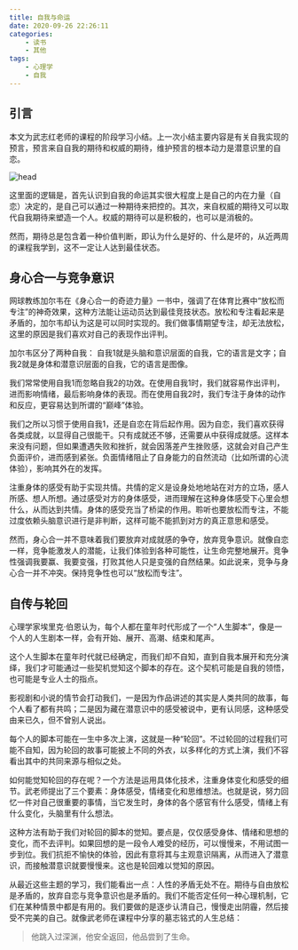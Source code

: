 ```yaml
---
title: 自我与命运
date: 2020-09-26 22:26:11
categories:
    - 读书
    - 其他
tags:
    - 心理学
    - 自我
---
```


## 引言

本文为武志红老师的课程的阶段学习小结。上一次小结主要内容是有关自我实现的预言，预言来自自我的期待和权威的期待，维护预言的根本动力是潜意识里的自恋。

![head](自我命运.jpg)

这里面的逻辑是，首先认识到自我的命运其实很大程度上是自己的内在力量（自恋）决定的，是自己可以通过一种期待来把控的。其次，来自权威的期待又可以取代自我期待来塑造一个人。权威的期待可以是积极的，也可以是消极的。


然而，期待总是包含着一种价值判断，即认为什么是好的、什么是坏的，从近两周的课程我学到，这不一定让人达到最佳状态。
<!--more-->
## 身心合一与竞争意识
网球教练加尔韦在《身心合一的奇迹力量》一书中，强调了在体育比赛中“放松而专注”的神奇效果，这种方法能让运动员达到最佳竞技状态。放松和专注看起来是矛盾的，加尔韦却认为这是可以同时实现的。我们做事情期望专注，却无法放松，这里的原因是我们喜欢对自己的表现作出评判。



加尔韦区分了两种自我：
自我1就是头脑和意识层面的自我，它的语言是文字；自我2就是身体和潜意识层面的自我，它的语言是图像。


我们常常使用自我1而忽略自我2的功效。在使用自我1时，我们就容易作出评判，进而影响情绪，最后影响身体的表现。而在使用自我2时，我们专注于身体的动作和反应，更容易达到所谓的“巅峰”体验。

我们之所以习惯于使用自我1，还是自恋在背后起作用。因为自恋，我们喜欢获得各类成就，以显得自己很能干。只有成就还不够，还需要从中获得成就感。这样本来没有问题，但如果遭遇失败和挫折，就会因落差产生挫败感，这就会对自己产生负面评价，进而感到紧张。负面情绪阻止了自身能力的自然流动（比如所谓的心流体验），影响其外在的发挥。

注重身体的感受有助于实现共情。共情的定义是设身处地地站在对方的立场，感人所感、想人所想。通过感受对方的身体感受，进而理解在这种身体感受下心里会想什么，从而达到共情。身体的感受充当了桥梁的作用。聆听也要放松而专注，不能过度依赖头脑意识进行是非判断，这样可能不能抓到对方的真正意思和感受。

然而，身心合一并不意味着我们要放弃对成就感的争夺，放弃竞争意识。就像自恋一样，竞争能激发人的潜能，让我们体验到各种可能性，让生命完整地展开。竞争性强调我要赢、我要变强，打败其他人只是变强的自然结果。如此说来，竞争与身心合一并不冲突。保持竞争性也可以“放松而专注”。

## 自传与轮回
心理学家埃里克·伯恩认为，每个人都在童年时代形成了一个“人生脚本”，像是一个人的人生剧本一样，会有开始、展开、高潮、结束和尾声。


这个人生脚本在童年时代就已经确定，而我们却不自知，直到自我本展开和充分演绎，我们才可能通过一些契机觉知这个脚本的存在。这个契机可能是自我的领悟，也可能是专业人士的指点。

影视剧和小说的情节会打动我们，一是因为作品讲述的其实是人类共同的故事，每个人看了都有共鸣；二是因为藏在潜意识中的感受被说中，更有认同感，这种感受由来已久，但不曾别人说出。

每个人的脚本可能在一生中多次上演，这就是一种“轮回”。不过轮回的过程我们可能不自知，因为轮回的故事可能披上不同的外衣，以多样化的方式上演，我们不容看出其中的共同来源与相似之处。

如何能觉知轮回的存在呢？一个方法是运用具体化技术，注重身体变化和感受的细节。武老师提出了三个要素：身体感受，情绪变化和思维想法。也就是说，努力回忆一件对自己很重要的事情，当它发生时，身体的各个感官有什么感受，情绪上有什么变化，头脑里有什么想法。

这种方法有助于我们对轮回的脚本的觉知。要点是，仅仅感受身体、情绪和思想的变化，而不去评判。如果回想的是一段令人难受的经历，可以慢慢来，不用试图一步到位。我们抗拒不愉快的体验，因此有意将其与主观意识隔离，从而进入了潜意识，而接触潜意识就要慢慢来。这也是轮回难以觉知的原因。

从最近这些主题的学习，我们能看出一点：人性的矛盾无处不在。期待与自由放松是矛盾的，放弃自恋与竞争意识也是矛盾的。我们不能否定任何一种心理机制，它们在某种情景中都是有用的。我们要做的是逐步认清自己，慢慢走出阴霾，然后接受不完美的自己。就像武老师在课程中分享的墓志铭式的人生总结：
> 他跳入过深渊，他安全返回，他品尝到了生命。